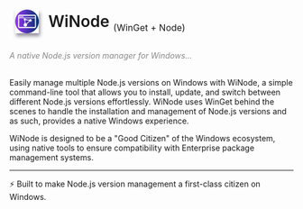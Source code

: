 <h1 style="font-weight: 600; padding-bottom: 12px; padding-left: 10px;">
    <img src="./assets/icon.png" alt="WiNode Logo" height="42" style="vertical-align:bottom; margin-right:10px; filter:drop-shadow(2px 5px 3px rgba(15, 7, 36, 0.45));">
    WiNode
    <sub style="font-weight: 400; font-size: 16px;">
        (WinGet + Node)
    </sub>
</h1>
<em style="font-weight: 400; font-size: 14px; color: #888;">
    A native Node.js version manager for Windows...
</em>
<br>
<br>

Easily manage multiple Node.js versions on Windows with WiNode, a simple command-line tool that allows you to install, update, and switch between different Node.js versions effortlessly. WiNode uses WinGet behind the scenes to handle the installation and management of Node.js versions and as such, provides a native Windows experience.

WiNode is designed to be a "Good Citizen" of the Windows ecosystem, using native tools to ensure compatibility with Enterprise package management systems.

---
⚡ Built to make Node.js version management a first-class citizen on Windows.
